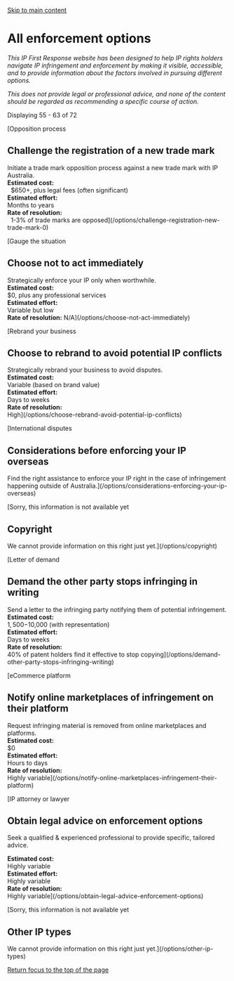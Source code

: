 [Skip to main content](#main-content "Skip to main content")

# All enforcement options

*This IP First Response website has been designed to help IP rights holders navigate IP infringement and enforcement by making it visible, accessible, and to provide information about the factors involved in pursuing different options.*

*This does not provide legal or professional advice, and none of the content should be regarded as recommending a specific course of action.*

Displaying 55 - 63 of 72

[Opposition process

## Challenge the registration of a new trade mark

Initiate a trade mark opposition process against a new trade mark with IP Australia.  
**Estimated cost:**  
  $650+, plus legal fees (often significant)  
**Estimated effort:**  
Months to years  
**Rate of resolution:**   
  1-3% of trade marks are opposed](/options/challenge-registration-new-trade-mark-0)

[Gauge the situation

## Choose not to act immediately

Strategically enforce your IP only when worthwhile.  
**Estimated cost:**  
$0, plus any professional services  
**Estimated effort:**  
Variable but low  
**Rate of resolution:** N/A](/options/choose-not-act-immediately)

[Rebrand your business

## Choose to rebrand to avoid potential IP conflicts

Strategically rebrand your business to avoid disputes.  
**Estimated cost:**  
Variable (based on brand value)  
**Estimated effort:**  
Days to weeks  
**Rate of resolution:**  
High](/options/choose-rebrand-avoid-potential-ip-conflicts)

[International disputes

## Considerations before enforcing your IP overseas

Find the right assistance to enforce your IP right in the case of infringement happening outside of Australia.](/options/considerations-enforcing-your-ip-overseas)

[Sorry, this information is not available yet

## Copyright

We cannot provide information on this right just yet.](/options/copyright)

[Letter of demand

## Demand the other party stops infringing in writing

Send a letter to the infringing party notifying them of potential infringement.  
**Estimated cost:**  
$1,500-$10,000 (with representation)  
**Estimated effort:**  
Days to weeks  
**Rate of resolution:**  
40% of patent holders find it effective to stop copying](/options/demand-other-party-stops-infringing-writing)

[eCommerce platform

## Notify online marketplaces of infringement on their platform

Request infringing material is removed from online marketplaces and platforms.  
**Estimated cost:**  
$0  
**Estimated effort:**  
Hours to days  
**Rate of resolution:**  
Highly variable](/options/notify-online-marketplaces-infringement-their-platform)

[IP attorney or lawyer

## Obtain legal advice on enforcement options

Seek a qualified & experienced professional to provide specific, tailored advice.

**Estimated cost:**  
Highly variable  
**Estimated effort:**  
Highly variable  
**Rate of resolution:**  
Highly variable](/options/obtain-legal-advice-enforcement-options)

[Sorry, this information is not available yet

## Other IP types

We cannot provide information on this right just yet.](/options/other-ip-types)

[Return focus to the top of the page](#top)
